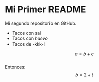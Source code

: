 # Mi Primer README
Mi segundo repositorio en GitHub.

+ Tacos con sal
+ Tacos con *huevo*
+ Tacos de -kkk-!

$$
a = b + c \tag{1}
$$
\
Entonces:
$$
b = 2 + t \tag{2}
$$
